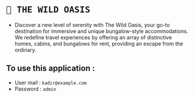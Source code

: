# `🌲 THE WILD OASIS`
* Discover a new level of serenity with The Wild Oasis, your go-to destination for immersive and unique bungalow-style accommodations. We redefine travel experiences by offering an array of distinctive homes, cabins, and bungalows for rent, providing an escape from the ordinary.

## To use this application :

* User mail : `kadir@example.com`
* Password : `admin`
